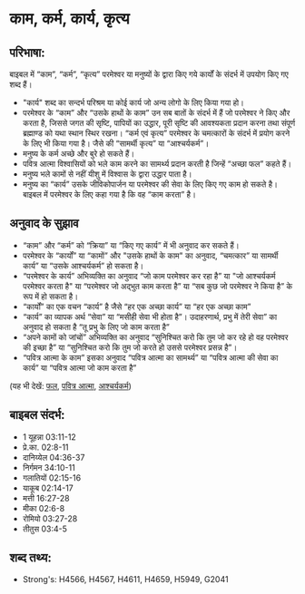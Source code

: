 # काम, कर्म, कार्य, कृत्य #

## परिभाषा: ##

बाइबल में  “काम”, “कर्म”, “कृत्य” परमेश्वर या मनुष्यों के द्वारा किए गये कार्यों के संदर्भ में उपयोग किए गए शब्द हैं। 

* "कार्य" शब्द का सन्दर्भ परिश्रम या कोई कार्य जो अन्य लोगो के लिए किया गया हो।
* परमेश्वर के “काम” और “उसके हाथों के काम” उन सब बातों के संदर्भ में हैं जो परमेश्वर ने किए और करता है, जिससे जगत की सृष्टि, पापियों का उद्धार, पूरी सृष्टि की आवश्यकता प्रदान करना तथा संपूर्ण ब्रह्माण्ड को यथा स्थान स्थिर रखना। “कर्म एवं कृत्य” परमेश्वर के चमत्कारों के संदर्भ में प्रयोग करने के लिए भी किया गया है। जैसे की “सामर्थी कृत्य” या “आश्चर्यकर्म”।
* मनुष्य के कर्म अच्छे और बुरे हो सकते हैं।
* पवित्र आत्मा विश्वासियों को भले काम करने का सामर्थ्य प्रदान करती है जिन्हें “अच्छा फल” कहते हैं।
* मनुष्य भले कामों से नहीं यीशु में विश्वास के द्वारा उद्धार पाता है।
* मनुष्य का “कार्य” उसके जीविकोपार्जन या परमेश्वर की सेवा के लिए किए गए काम हो सकते है। बाइबल में परमेश्वर के लिए कहा गया है कि वह “काम करता” है।

## अनुवाद के सुझाव ##

* “काम” और “कर्म” को “क्रिया” या “किए गए कार्य” में भी अनुवाद कर सकते हैं।
* परमेश्वर के “कार्यों” या “कामों” और "उसके हाथों के काम" का अनुवाद, “चमत्कार” या सामर्थी कार्य” या “उसके आश्चर्यकर्म” हो सकता है।
* “परमेश्वर के कार्य” अभिव्यक्ति का अनुवाद “जो काम परमेश्वर कर रहा है” या "जो आश्चर्यकर्म परमेश्वर करता है" या “परमेश्वर जो अद्भुत काम करता है” या “सब कुछ जो परमेश्वर ने किया है” के रूप में हो सकता है।
* “कार्यों” का एक वचन “कार्य” है जैसे “हर एक अच्छा कार्य” या “हर एक अच्छा काम”
* “कार्य” का व्यापक अर्थ “सेवा” या “मसीही सेवा भी होता है”। उदाहरणार्थ, प्रभु में तेरी सेवा” का अनुवाद हो सकता है “तू प्रभु के लिए जो काम करता है”
* “अपने कामों को जांचों” अभिव्यक्ति का अनुवाद “सुनिश्चित करो कि तुम जो कर रहे हो वह परमेश्वर की इच्छा है” या “सुनिश्चित करो कि तुम जो करते हो उससे परमेश्वर प्रसन्न है”।
* “पवित्र आत्मा के काम” इसका अनुवाद “पवित्र आत्मा का सामर्थ्य” या “पवित्र आत्मा की सेवा का कार्य” या “पवित्र आत्मा जो काम करता है”

(यह भी देखें: [फल](../fruit.md), [पवित्र आत्मा](../holyspirit.md), [आश्चर्यकर्म](../miracle.md))

## बाइबल संदर्भ: ##

* 1 यूहन्ना 03:11-12
* प्रे.का. 02:8-11
* दानिय्येल 04:36-37
* निर्गमन 34:10-11
* गलातियों 02:15-16
* याकूब 02:14-17
* मत्ती 16:27-28
* मीका 02:6-8
* रोमियो 03:27-28
* तीतुस 03:4-5

## शब्द तथ्य: ##

* Strong's: H4566, H4567, H4611, H4659, H5949, G2041
